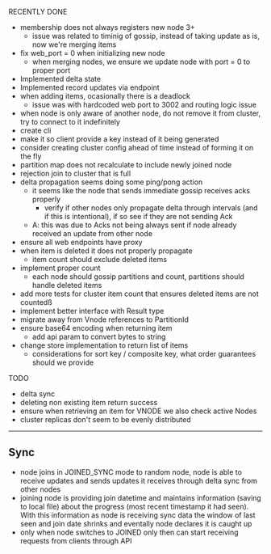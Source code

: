 RECENTLY DONE
* membership does not always registers new node 3+
    - issue was related to timinig of gossip, instead of taking update as is, now we're merging items
* fix web_port = 0 when initializing new node
    - when merging nodes, we ensure we update node with port = 0 to proper port
* Implemented delta state
* Implemented record updates via endpoint
* when adding items, ocasionally there is a deadlock
    - issue was with hardcoded web port to 3002 and routing logic issue
* when node is only aware of another node, do not remove it from cluster, try to connect to it indefinitely
* create cli
* make it so client provide a key instead of it being generated
* consider creating cluster config ahead of time instead of forming it on the fly
* partition map does not recalculate to include newly joined node
* rejection join to cluster that is full
* delta propagation seems doing some ping/pong action
    * it seems like the node that sends immediate gossip receives acks properly
        * verify if other nodes only propagate delta through intervals (and if this is intentional), if so see if they are not sending Ack
    * A: this was due to Acks not being always sent if node already received an update from other node
* ensure all web endpoints have proxy
* when item is deleted it does not properly propagate
    * item count should exclude deleted items
* implement proper count
    * each node should gossip partitions and count, partitions should handle deleted items
* add more tests for cluster item count that ensures deleted items are not countedß
* implement better interface with Result type
* migrate away from Vnode references to PartitionId
* ensure base64 encoding when returning item
    * add api param to convert bytes to string
* change store implementation to return list of items
    * considerations for sort key / composite key, what order guarantees should we provide

TODO
* delta sync
* deleting non existing item return success
* ensure when retrieving an item for VNODE we also check active Nodes 
* cluster replicas don't seem to be evenly distributed


-----
## Sync

* node joins in JOINED_SYNC mode to random node, node is able to receive updates and sends updates it receives through delta sync from other nodes
* joining node is providing join datetime and maintains information (saving to local file) about the progress (most recent timestamp it had seen). With this information as node is receiving sync data the window of last seen and join date shrinks and eventally node declares it is caught up
* only when node switches to JOINED only then can start receiving requests from clients through API

